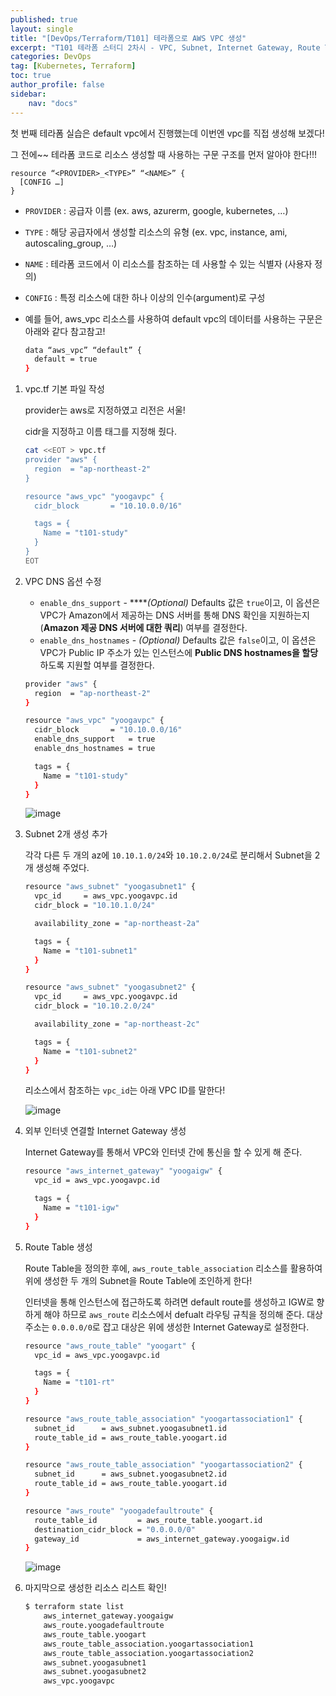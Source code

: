 ```yaml
---
published: true
layout: single
title: "[DevOps/Terraform/T101] 테라폼으로 AWS VPC 생성"
excerpt: "T101 테라폼 스터디 2차시 - VPC, Subnet, Internet Gateway, Route Table"
categories: DevOps
tag: [Kubernetes, Terraform]
toc: true
author_profile: false
sidebar:
    nav: "docs"
---
```


첫 번째 테라폼 실습은 default vpc에서 진행했는데 이번엔 vpc를 직접 생성해 보겠다!

그 전에~~ 테라폼 코드로 리소스 생성할 때 사용하는 구문 구조를 먼저 알아야 한다!!!

```
resource “<PROVIDER>_<TYPE>” “<NAME>” {
  [CONFIG …]
}
```

- `PROVIDER` : 공급자 이름 (ex. aws, azurerm, google, kubernetes, …)
- `TYPE` : 해당 공급자에서 생성할 리소스의 유형 (ex. vpc, instance, ami, autoscaling_group, …)
- `NAME` : 테라폼 코드에서 이 리소스를 참조하는 데 사용할 수 있는 식별자 (사용자 정의)
- `CONFIG` : 특정 리소스에 대한 하나 이상의 인수(argument)로 구성
- 예를 들어, aws_vpc 리소스를 사용하여 default vpc의 데이터를 사용하는 구문은 아래와 같다 참고참고!
    
    ```bash
    data “aws_vpc” “default” {
      default = true
    }
    ```
    

1. vpc.tf 기본 파일 작성
    
    provider는 aws로 지정하였고 리전은 서울!
    
    cidr을 지정하고 이름 태그를 지정해 줬다.
    
    ```bash
    cat <<EOT > vpc.tf
    provider "aws" {
      region  = "ap-northeast-2"
    }
    
    resource "aws_vpc" "yoogavpc" {
      cidr_block       = "10.10.0.0/16"
    
      tags = {
        Name = "t101-study"
      }
    }
    EOT
    ```
    
2. VPC DNS 옵션 수정
    - `enable_dns_support` - *****(Optional)* Defaults 값은 `true`이고, 이 옵션은 VPC가 Amazon에서 제공하는 DNS 서버를 통해 DNS 확인을 지원하는지(**Amazon 제공 DNS 서버에 대한 쿼리**) 여부를 결정한다.
    - `enable_dns_hostnames` - *(Optional)* Defaults 값은 `false`이고, 이 옵션은 VPC가 Public IP 주소가 있는 인스턴스에 **Public DNS hostnames을 할당**하도록 지원할 여부를 결정한다.
    
    ```bash
    provider "aws" {
      region  = "ap-northeast-2"
    }
    
    resource "aws_vpc" "yoogavpc" {
      cidr_block       = "10.10.0.0/16"
      enable_dns_support   = true
      enable_dns_hostnames = true 
    
      tags = {
        Name = "t101-study"
      }
    }
    ```
    
    ![image](https://user-images.githubusercontent.com/100563973/201478828-d4ba3499-9a98-4513-b24a-c4986e8a6f38.png)
    
3. Subnet 2개 생성 추가
    
    각각 다른 두 개의 az에 `10.10.1.0/24`와 `10.10.2.0/24`로 분리해서 Subnet을 2개 생성해 주었다.
    
    ```bash
    resource "aws_subnet" "yoogasubnet1" {
      vpc_id     = aws_vpc.yoogavpc.id
      cidr_block = "10.10.1.0/24"
    
      availability_zone = "ap-northeast-2a"
    
      tags = {
        Name = "t101-subnet1"
      }
    }
    
    resource "aws_subnet" "yoogasubnet2" {
      vpc_id     = aws_vpc.yoogavpc.id
      cidr_block = "10.10.2.0/24"
    
      availability_zone = "ap-northeast-2c"
    
      tags = {
        Name = "t101-subnet2"
      }
    }
    ```
    
    리소스에서 참조하는 `vpc_id`는 아래 VPC ID를 말한다!
    
    ![image](https://user-images.githubusercontent.com/100563973/201478865-09825e80-2a63-45bf-b9f2-017dde11a34d.png)

    
4. 외부 인터넷 연결할 Internet Gateway 생성
    
    Internet Gateway를 통해서 VPC와 인터넷 간에 통신을 할 수 있게 해 준다.
    
    ```bash
    resource "aws_internet_gateway" "yoogaigw" {
      vpc_id = aws_vpc.yoogavpc.id
    
      tags = {
        Name = "t101-igw"
      }
    }
    ```
    
5. Route Table 생성
    
    Route Table을 정의한 후에, `aws_route_table_association` 리소스를 활용하여 위에 생성한 두 개의 Subnet을 Route Table에 조인하게 한다!
    
    인터넷을 통해 인스턴스에 접근하도록 하려면 default route를 생성하고 IGW로 향하게 해야 하므로 `aws_route` 리소스에서 defualt 라우팅 규칙을 정의해 준다. 대상 주소는 `0.0.0.0/0`로 잡고 대상은 위에 생성한 Internet Gateway로 설정한다.
    
    ```bash
    resource "aws_route_table" "yoogart" {
      vpc_id = aws_vpc.yoogavpc.id
    
      tags = {
        Name = "t101-rt"
      }
    }
    
    resource "aws_route_table_association" "yoogartassociation1" {
      subnet_id      = aws_subnet.yoogasubnet1.id
      route_table_id = aws_route_table.yoogart.id
    }
    
    resource "aws_route_table_association" "yoogartassociation2" {
      subnet_id      = aws_subnet.yoogasubnet2.id
      route_table_id = aws_route_table.yoogart.id
    }
    
    resource "aws_route" "yoogadefaultroute" {
      route_table_id         = aws_route_table.yoogart.id
      destination_cidr_block = "0.0.0.0/0"
      gateway_id             = aws_internet_gateway.yoogaigw.id
    }
    ```
    
    ![image](https://user-images.githubusercontent.com/100563973/201478876-343a1ae6-8de8-48bf-b2ac-2e088aca03cd.png)

    
6. 마지막으로 생성한 리소스 리스트 확인!
    
    ```bash
    $ terraform state list
    	aws_internet_gateway.yoogaigw
    	aws_route.yoogadefaultroute
    	aws_route_table.yoogart
    	aws_route_table_association.yoogartassociation1
    	aws_route_table_association.yoogartassociation2
    	aws_subnet.yoogasubnet1
    	aws_subnet.yoogasubnet2
    	aws_vpc.yoogavpc
    ```
